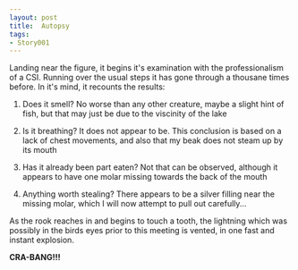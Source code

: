 ```yaml
---
layout: post
title:  Autopsy
tags:
- Story001
---
```


Landing near the figure, it begins it's examination with the professionalism of a CSI.  Running over the usual steps it has gone through a thousane times before.  In it's mind, it recounts the results:

1. Does it smell? No worse than any other creature, maybe a slight hint of fish, but that may just be due to the viscinity of the lake

1. Is it breathing? It does not appear to be.  This conclusion is based on a lack of chest movements, and also that my beak does not steam up by its mouth

1. Has it already been part eaten? Not that can be observed, although it appears to have one molar missing towards the back of the mouth

1. Anything worth stealing? There appears to be a silver filling near the missing molar, which I will now attempt to pull out carefully...

As the rook reaches in and begins to touch a tooth, the lightning which was possibly in the birds eyes prior to this meeting is vented, in one fast and instant explosion.

**CRA-BANG!!!**

